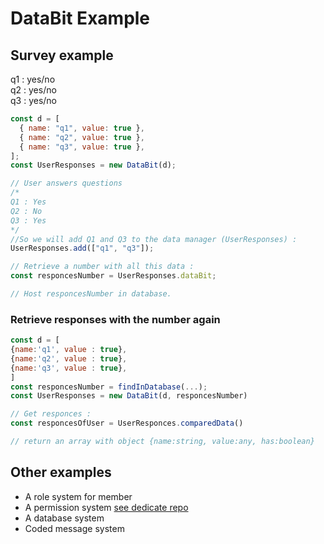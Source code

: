 # DataBit Example

## Survey example

q1 : yes/no  
q2 : yes/no  
q3 : yes/no

```js
const d = [
  { name: "q1", value: true },
  { name: "q2", value: true },
  { name: "q3", value: true },
];
const UserResponses = new DataBit(d);

// User answers questions
/*
Q1 : Yes
Q2 : No
Q3 : Yes
*/
//So we will add Q1 and Q3 to the data manager (UserResponses) :
UserResponses.add(["q1", "q3"]);

// Retrieve a number with all this data :
const responcesNumber = UserResponses.dataBit;

// Host responcesNumber in database.
```

### Retrieve responses with the number again

```js
const d = [
{name:'q1', value : true},
{name:'q2', value : true},
{name:'q3', value : true},
]
const responcesNumber = findInDatabase(...);
const UserResponses = new DataBit(d, responcesNumber)

// Get responces :
const responcesOfUser = UserResponces.comparedData()

// return an array with object {name:string, value:any, has:boolean}

```

## Other examples

- A role system for member
- A permission system [see dedicate repo](https://github.com/Smaug6739/permissions)
- A database system
- Coded message system
